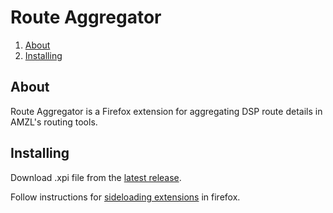 Route Aggregator
================
1. [About](#about)
2. [Installing](#installing)

## About  

Route Aggregator is a Firefox extension for aggregating DSP route details in AMZL's routing tools.

## Installing  

Download .xpi file from the [latest release](https://github.com/joreyesl/route-aggregator/releases).

Follow instructions for [sideloading extensions](https://extensionworkshop.com/documentation/publish/distribute-sideloading/#install-addon-from-file) in firefox.